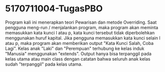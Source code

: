 # 5170711004-TugasPBO
Program kali ini menerapkan teori Pewarisan dan metode Overriding. Saat pengguna meng-run / menjalankan program, maka program akan meminta memasukkan kata kunci l atau p, kata kunci tersebut tidak diperbolehkan menggunakan huruf kapital. Jika pengguna memasukkan kata kunci selain l atau p, maka program akan memberikan output "Kata Kunci Salah, Coba Lagi". Kelas anak "Laki" dan "Perempuan" terhubung ke kelas induk "Manusia" menggunakan "extends". Output hanya bisa terpanggil pada kelas utama atau main class dengan catatan bahwa seluruh anak kelas sudah "terpanggil" pada kelas utama.
